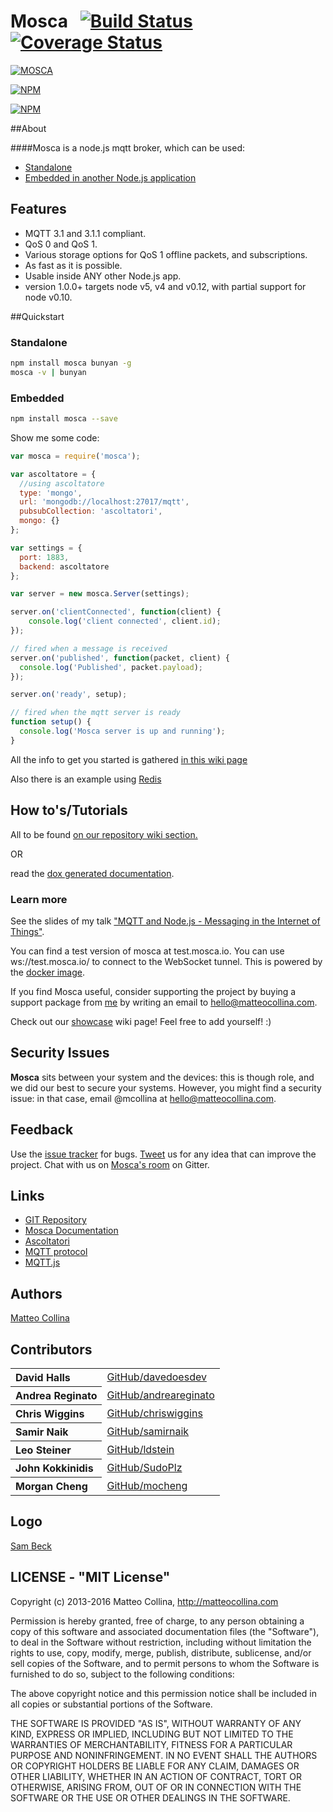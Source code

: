 Mosca&nbsp;&nbsp;&nbsp;[![Build Status](https://travis-ci.org/mcollina/mosca.png)](https://travis-ci.org/mcollina/mosca)&nbsp;&nbsp;[![Coverage Status](https://coveralls.io/repos/mcollina/mosca/badge.png)](https://coveralls.io/r/mcollina/mosca)
====================

[![MOSCA](http://cloud.dynamatik.com/image/3I3I0q1M1x0E/mosca_small.png)](https://github.com/mcollina/mosca)

[![NPM](https://nodei.co/npm/mosca.png)](https://nodei.co/npm/mosca/)

[![NPM](https://nodei.co/npm-dl/mosca.png)](https://nodei.co/npm/mosca/)

##About

####Mosca is a node.js mqtt broker, which can be used:

* <a href="https://github.com/mcollina/mosca/wiki/Mosca-as-a-standalone-service.">Standalone</a>
* <a href="https://github.com/mcollina/mosca/wiki/Mosca-basic-usage">Embedded in another Node.js application</a>

## Features

* MQTT 3.1 and 3.1.1 compliant.
* QoS 0 and QoS 1.
* Various storage options for QoS 1 offline packets, and subscriptions.
* As fast as it is possible.
* Usable inside ANY other Node.js app.
* version 1.0.0+ targets node v5, v4 and v0.12, with partial support for node v0.10.

##Quickstart

### Standalone

```bash
npm install mosca bunyan -g
mosca -v | bunyan
```

### Embedded

```bash
npm install mosca --save
```

Show me some code:

```javascript
var mosca = require('mosca');

var ascoltatore = {
  //using ascoltatore
  type: 'mongo',
  url: 'mongodb://localhost:27017/mqtt',
  pubsubCollection: 'ascoltatori',
  mongo: {}
};

var settings = {
  port: 1883,
  backend: ascoltatore
};

var server = new mosca.Server(settings);

server.on('clientConnected', function(client) {
    console.log('client connected', client.id);
});

// fired when a message is received
server.on('published', function(packet, client) {
  console.log('Published', packet.payload);
});

server.on('ready', setup);

// fired when the mqtt server is ready
function setup() {
  console.log('Mosca server is up and running');
}
```

All the info to get you started is gathered [in this wiki page](https://github.com/mcollina/mosca/wiki/Mosca-basic-usage)

Also there is an example using [Redis](https://github.com/mcollina/mosca/wiki/Mosca-basic-usage#in-this-example-we-will-be-using-redis)

## How to's/Tutorials

All to be found [on our repository wiki section.](https://github.com/mcollina/mosca/wiki)

OR

read the [dox generated documentation](http://mcollina.github.io/mosca/docs).


### Learn more

See the slides of my talk ["MQTT and Node.js - Messaging in the Internet
of Things"](http://mcollina.github.io/mqtt_and_nodejs/).

You can find a test version of mosca at test.mosca.io.
You can use ws://test.mosca.io/ to connect to the WebSocket tunnel.
This is powered by the [docker image](https://github.com/mcollina/mosca/wiki/Docker-support).

If you find Mosca useful, consider supporting the project by buying a support package
from [me](http://twitter.com/matteocollina) by writing an email to hello@matteocollina.com.

Check out our [showcase](https://github.com/mcollina/mosca/wiki/Mosca-Showcase) wiki
page! Feel free to add yourself! :)

## Security Issues

__Mosca__ sits between your system and the devices: this is though role, and we did our best to secure your systems.
However, you might find a security issue: in that case, email @mcollina at hello@matteocollina.com.


## Feedback

Use the [issue tracker](http://github.com/mcollina/mosca/issues) for bugs.
[Tweet](http://twitter.com/matteocollina) us for any idea that can improve the project.
Chat with us on [Mosca's room](https://gitter.im/mcollina/mosca) on Gitter.


## Links

* [GIT Repository](http://github.com/mcollina/mosca)
* [Mosca Documentation](http://mcollina.github.io/mosca/docs)
* [Ascoltatori](http://github.com/mcollina/ascoltatori)
* [MQTT protocol](http://mqtt.org)
* [MQTT.js](http://github.com/adamvr/MQTT.js)


## Authors

[Matteo Collina](http://twitter.com/matteocollina)

## Contributors

<table><tbody>
<tr><th align="left">David Halls</th><td><a
href="https://github.com/davedoesdev">GitHub/davedoesdev</a></td>
</tr>
<tr><th align="left">Andrea Reginato</th><td><a
href="https://github.com/andreareginato">GitHub/andreareginato</a></td>
</tr>
<tr><th align="left">Chris Wiggins</th><td><a
href="https://github.com/chriswiggins">GitHub/chriswiggins</a></td>
</tr>
<tr><th align="left">Samir Naik</th><td><a
href="https://github.com/samirnaik">GitHub/samirnaik</a></td>
</tr>
<tr><th align="left">Leo Steiner</th><td><a
href="https://github.com/ldstein">GitHub/ldstein</a></td>
</tr>
<tr><th align="left">John Kokkinidis</th><td><a
href="https://github.com/SudoPlz">GitHub/SudoPlz</a></td>
</tr>
<tr><th align="left">Morgan Cheng</th><td><a
href="https://github.com/mocheng">GitHub/mocheng</a></td>
</tr>
</tbody></table>

## Logo
[Sam Beck](http://two-thirty.tumblr.com)


## LICENSE - "MIT License"

Copyright (c) 2013-2016 Matteo Collina, http://matteocollina.com

Permission is hereby granted, free of charge, to any person
obtaining a copy of this software and associated documentation
files (the "Software"), to deal in the Software without
restriction, including without limitation the rights to use,
copy, modify, merge, publish, distribute, sublicense, and/or sell
copies of the Software, and to permit persons to whom the
Software is furnished to do so, subject to the following
conditions:

The above copyright notice and this permission notice shall be
included in all copies or substantial portions of the Software.

THE SOFTWARE IS PROVIDED "AS IS", WITHOUT WARRANTY OF ANY KIND,
EXPRESS OR IMPLIED, INCLUDING BUT NOT LIMITED TO THE WARRANTIES
OF MERCHANTABILITY, FITNESS FOR A PARTICULAR PURPOSE AND
NONINFRINGEMENT. IN NO EVENT SHALL THE AUTHORS OR COPYRIGHT
HOLDERS BE LIABLE FOR ANY CLAIM, DAMAGES OR OTHER LIABILITY,
WHETHER IN AN ACTION OF CONTRACT, TORT OR OTHERWISE, ARISING
FROM, OUT OF OR IN CONNECTION WITH THE SOFTWARE OR THE USE OR
OTHER DEALINGS IN THE SOFTWARE.
